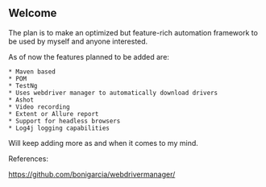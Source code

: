 ## Welcome

The plan is to make an optimized but feature-rich automation framework to be used by myself and anyone interested.

As of now the features planned to be added are:

    * Maven based
    * POM
    * TestNg
    * Uses webdriver manager to automatically download drivers
    * Ashot
    * Video recording
    * Extent or Allure report
    * Support for headless browsers
    * Log4j logging capabilities

Will keep adding more as and when it comes to my mind.

References:

https://github.com/bonigarcia/webdrivermanager/
